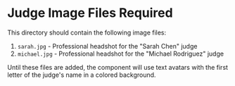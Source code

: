 # Judge Image Files Required

This directory should contain the following image files:

1. `sarah.jpg` - Professional headshot for the "Sarah Chen" judge
2. `michael.jpg` - Professional headshot for the "Michael Rodriguez" judge

Until these files are added, the component will use text avatars with the first letter of the judge's name in a colored background. 